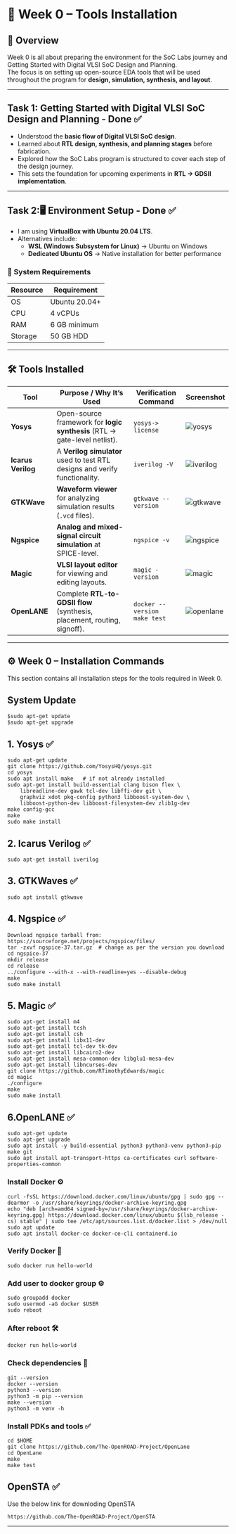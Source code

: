 # 🚀 Week 0 – Tools Installation

## 📌 Overview
Week 0 is all about preparing the environment for the SoC Labs journey and Getting Started with Digital VLSI SoC Design and Planning.  
The focus is on setting up open-source EDA tools that will be used throughout the program for **design, simulation, synthesis, and layout**.

---
## Task 1: Getting Started with Digital VLSI SoC Design and Planning - Done ✅
- Understood the **basic flow of Digital VLSI SoC design**.  
- Learned about **RTL design, synthesis, and planning stages** before fabrication.  
- Explored how the SoC Labs program is structured to cover each step of the design journey.  
- This sets the foundation for upcoming experiments in **RTL → GDSII implementation**.
  
---

## Task 2:🖥️ Environment Setup - Done ✅
- I am using **VirtualBox with Ubuntu 20.04 LTS**.  
- Alternatives include:  
  - **WSL (Windows Subsystem for Linux)** → Ubuntu on Windows  
  - **Dedicated Ubuntu OS** → Native installation for better performance  

### 🔧 System Requirements
| Resource | Requirement |
|----------|-------------|
| OS       | Ubuntu 20.04+ |
| CPU      | 4 vCPUs |
| RAM      | 6 GB minimum |
| Storage  | 50 GB HDD |

---

## 🛠️ Tools Installed

| Tool        | Purpose / Why It’s Used | Verification Command | Screenshot |
|-------------|--------------------------|----------------------|-------------|
| **Yosys**   | Open-source framework for **logic synthesis** (RTL → gate-level netlist). | `yosys-> license` | ![yosys](./screenshots/yosys.png) |
| **Icarus Verilog** | A **Verilog simulator** used to test RTL designs and verify functionality. | `iverilog -V` | ![iverilog](./screenshots/iverilog.png) |
| **GTKWave** | **Waveform viewer** for analyzing simulation results (`.vcd` files). | `gtkwave --version` | ![gtkwave](./screenshots/gtkwave.png) |
| **Ngspice** | **Analog and mixed-signal circuit simulation** at SPICE-level. | `ngspice -v` | ![ngspice](./screenshots/ngspice.png) |
| **Magic**   | **VLSI layout editor** for viewing and editing layouts. | `magic -version` | ![magic](./screenshots/magic.png) |
| **OpenLANE** | Complete **RTL-to-GDSII flow** (synthesis, placement, routing, signoff). | `docker --version` <br> `make test` | ![openlane](./screenshots/openlane.png) |

---
## ⚙️ Week 0 – Installation Commands
This section contains all installation steps for the tools required in Week 0. 
## System Update
```
$sudo apt-get update 
$sudo apt-get upgrade 
```

## 1. Yosys ✅
```
sudo apt-get update
git clone https://github.com/YosysHQ/yosys.git
cd yosys
sudo apt install make   # if not already installed
sudo apt-get install build-essential clang bison flex \
    libreadline-dev gawk tcl-dev libffi-dev git \
    graphviz xdot pkg-config python3 libboost-system-dev \
    libboost-python-dev libboost-filesystem-dev zlib1g-dev
make config-gcc
make
sudo make install
```

## 2. Icarus Verilog ✅
```
sudo apt-get install iverilog
```

## 3. GTKWaves ✅
```
sudo apt install gtkwave
```

## 4. Ngspice ✅
```
Download ngspice tarball from: https://sourceforge.net/projects/ngspice/files/
tar -zxvf ngspice-37.tar.gz  # change as per the version you download
cd ngspice-37
mkdir release
cd release
../configure --with-x --with-readline=yes --disable-debug
make
sudo make install
```

## 5. Magic ✅
```
sudo apt-get install m4
sudo apt-get install tcsh
sudo apt-get install csh
sudo apt-get install libx11-dev
sudo apt-get install tcl-dev tk-dev
sudo apt-get install libcairo2-dev
sudo apt-get install mesa-common-dev libglu1-mesa-dev
sudo apt-get install libncurses-dev
git clone https://github.com/RTimothyEdwards/magic
cd magic
./configure
make
sudo make install
```
## 6.OpenLANE ✅
```
sudo apt-get update
sudo apt-get upgrade
sudo apt install -y build-essential python3 python3-venv python3-pip make git
sudo apt install apt-transport-https ca-certificates curl software-properties-common
```
### Install Docker ⚙️
```
curl -fsSL https://download.docker.com/linux/ubuntu/gpg | sudo gpg --dearmor -o /usr/share/keyrings/docker-archive-keyring.gpg
echo "deb [arch=amd64 signed-by=/usr/share/keyrings/docker-archive-keyring.gpg] https://download.docker.com/linux/ubuntu $(lsb_release -cs) stable" | sudo tee /etc/apt/sources.list.d/docker.list > /dev/null
sudo apt update
sudo apt install docker-ce docker-ce-cli containerd.io
```
### Verify Docker 🔬
```
sudo docker run hello-world
```
### Add user to docker group ⚙️
```
sudo groupadd docker
sudo usermod -aG docker $USER
sudo reboot
```
### After reboot 🛠️
```
docker run hello-world
```
### Check dependencies 🔬
```
git --version
docker --version
python3 --version
python3 -m pip --version
make --version
python3 -m venv -h
```
### Install PDKs and tools ✅
```
cd $HOME
git clone https://github.com/The-OpenROAD-Project/OpenLane
cd OpenLane
make
make test
```
## OpenSTA ✅
Use the below link for downloding OpenSTA
~~~
https://github.com/The-OpenROAD-Project/OpenSTA
~~~
---

